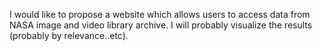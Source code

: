 I would like to propose a website which allows users to access data from NASA image and video library archive. I will probably visualize the results (probably by relevance..etc).